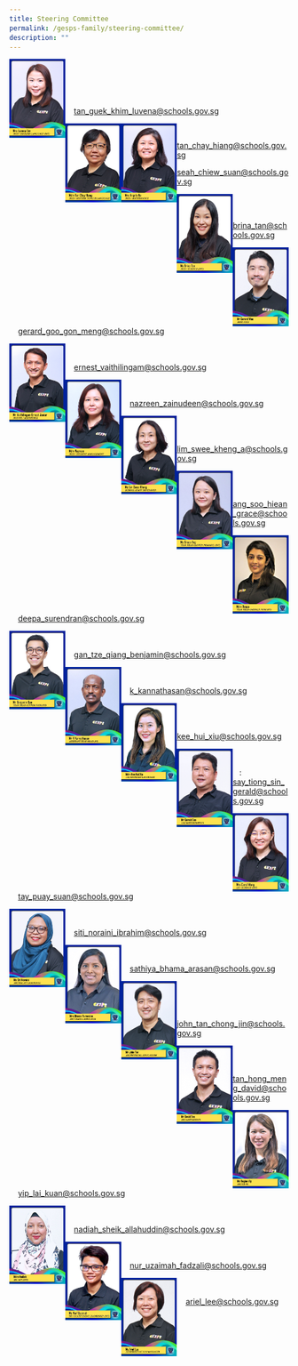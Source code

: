 ```yaml
---
title: Steering Committee
permalink: /gesps-family/steering-committee/
description: ""
---
```

<img src="/images/mrs%20luvena%20lim%202.jpg" align="left" style="width:20%"><br><br><br><br><br>&nbsp;&nbsp;&nbsp;
[tan_guek_khim_luvena@schools.gov.sg](mailto:Tan_Guek_Khim_Luvena@schools.gov.sg)

<img src="/images/mdm%20tan%20chay%20hiang.jpg" align="left" style="width:20%">
&nbsp;&nbsp;&nbsp;&nbsp;&nbsp;&nbsp;
<img src="/images/mrs%20angela%20ho%202.jpg" align="left" style="width:20%"><br>

[tan_chay_hiang@schools.gov.sg](mailto:tan_chay_hiang@schools.gov.sg)

[seah_chiew_suan@schools.gov.sg](mailto:Seah_Chiew_Suan@schools.gov.sg)

<img src="/images/ms%20brina%20tan%20(2).jpg" align="left" style="width:20%"><br><br><p>
[brina_tan@schools.gov.sg](mailto:brina_tan@schools.gov.sg)</p>

<img src="/images/mr%20gerard%20woo.jpg" align="left" style="width:20%"><br><br>&nbsp;&nbsp;&nbsp;
[gerard_goo_gon_meng@schools.gov.sg](mailto:Gerard_Woo_Hon_meng)

<img src="/images/mr%20vaithilingam%20ernest%20junior%202.jpg" align="left" style="width:20%"><br><br>&nbsp;&nbsp;&nbsp;
[ernest_vaithilingam@schools.gov.sg](mailto:Ernest_Vaithilingam@schools.gov.sg)

<img src="/images/mdm%20nazreen%202.jpg" align="left" style="width:20%"><br><br>&nbsp;&nbsp;&nbsp;
[nazreen_zainudeen@schools.gov.sg](mailto:Nazreen_Zainudeen@schools.gov.sg)

<img src="/images/ms%20lim%20swee%20kheng%202.jpg" align="left" style="width:20%"><br><br>&nbsp;&nbsp;&nbsp;
[lim_swee_kheng_a@schools.gov.sg](mailto:lim_swee_kheng_a@schools.gov.sg)

<img src="/images/ms%20grace%20ang.jpg" align="left" style="width:20%"><br><br>&nbsp;&nbsp;&nbsp;
[ang_soo_hiean_grace@schools.gov.sg](mailto:ang_soo_hiean_grace@schools.gov.sg)

<img src="/images/mdm%20deepa%20(2).jpg" align="left" style="width:20%"><br><br>&nbsp;&nbsp;&nbsp;
[deepa_surendran@schools.gov.sg](mailto:Deepa_Surendran@schools.gov.sg)

<img src="/images/mr%20benjamin%20gan%20(2).jpg" align="left" style="width:20%"><br><br>&nbsp;&nbsp;&nbsp;
[gan_tze_qiang_benjamin@schools.gov.sg](mailto:gan_tze_qiang_benjamin@schools.gov.sg)

<img src="/images/mr%20k%20kannathasan%20(2).jpg" align="left" style="width:20%"><br><br>&nbsp;&nbsp;&nbsp;
[k_kannathasan@schools.gov.sg](mailto:K_Kannathasan@schools.gov.sg)

<img src="/images/mdm%20kee%20hui%20xiu.jpg" align="left" style="width:20%"><br><br>&nbsp;&nbsp;&nbsp;
[kee_hui_xiu@schools.gov.sg](mailto:kee_hui_xiu@schools.gov.sg)

<img src="/images/mr%20gerald%20say-amended.jpg" align="left" style="width:20%"><br><br>&nbsp;&nbsp;&nbsp;:
[say_tiong_sin_gerald@schools.gov.sg](mailto:say_tiong_sin_gerald@schools.gov.sg)

<img src="/images/mrs%20carol%20wong%202.jpg" align="left" style="width:20%"><br><br>&nbsp;&nbsp;&nbsp;
[tay_puay_suan@schools.gov.sg](mailto:tay_puay_suan@schools.gov.sg)

<img src="/images/ms%20siti%20noraini-amended.jpg" align="left" style="width:20%"><br><br>&nbsp;&nbsp;&nbsp;
[siti_noraini_ibrahim@schools.gov.sg](mailto:siti_noraini_ibrahim@schools.gov.sg)

<img src="/images/mrs%20bhama%20puravalan.jpg" align="left" style="width:20%"><br><br>&nbsp;&nbsp;&nbsp;
[sathiya_bhama_arasan@schools.gov.sg](mailto:sathiya_bhama_arasan@schools.gov.sg)

<img src="/images/mr%20john%20tan-amended.jpg" align="left" style="width:20%"><br><br><br>&nbsp;&nbsp;&nbsp;
[john_tan_chong_jin@schools.gov.sg](mailto:john_tan_chong_jin@schools.gov.sg)

<img src="/images/mr%20david%20tan.jpg" align="left" style="width:20%"><br><br>&nbsp;&nbsp;&nbsp;
[tan_hong_meng_david@schools.gov.sg](mailto:tan_hong_meng_david@schools.gov.sg)

<img src="/images/ms%20regina%20yip.jpg" align="left" style="width:20%"><br><br>&nbsp;&nbsp;&nbsp;
[yip_lai_kuan@schools.gov.sg](mailto:yip_lai_kuan@schools.gov.sg)

<img src="/images/mdm%20nadiah%20(2).jpg" align="left" style="width:20%"><br><br>&nbsp;&nbsp;&nbsp;
[nadiah_sheik_allahuddin@schools.gov.sg](mailto:nadiah_sheik_allahuddin@schools.gov.sg)

<img src="/images/ms%20nur'uzaimah.jpg" align="left" style="width:20%"><br><br>&nbsp;&nbsp;&nbsp;
[nur_uzaimah_fadzali@schools.gov.sg](mailto:nur_uzaimah_fadzali@schools.gov.sg)

<img src="/images/ms%20ariel%20lee.jpg" align="left" style="width:20%"><br><br>&nbsp;&nbsp;&nbsp;
[ariel_lee@schools.gov.sg](mailto:ariel_lee@schools.gov.sg)